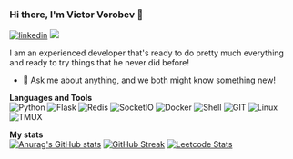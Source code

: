 ### Hi there, I'm Victor Vorobev 👋
[![linkedin](https://img.shields.io/badge/LinkedIn-0077B5?style=for-the-badge&logo=linkedin&logoColor=white)](https://www.linkedin.com/in/victor-vorobev-7281b016b/)
[![](https://img.shields.io/badge/CV-00A98F?style=for-the-badge&logo=About.me&logoColor=white)](https://github.com/victorvorobev/victorvorobev/blob/main/Victor%20Vorobev%20CV.pdf)

I am an experienced developer that's ready to do pretty much everything and ready to try things that he never did before!

- 💬 Ask me about anything, and we both might know something new!
  

**Languages and Tools**  
![Python](https://img.shields.io/badge/Python-3776AB?style=for-the-badge&logo=python&logoColor=white)
![Flask](https://img.shields.io/badge/Flask-000000?style=for-the-badge&logo=flask&logoColor=white)
![Redis](https://img.shields.io/badge/redis-%23DD0031.svg?&style=for-the-badge&logo=redis&logoColor=white)
![SocketIO](https://img.shields.io/badge/Socket.io-010101?&style=for-the-badge&logo=Socket.io&logoColor=white)
![Docker](https://img.shields.io/badge/Docker-2CA5E0?style=for-the-badge&logo=docker&logoColor=white)
![Shell](https://img.shields.io/badge/Shell_Script-121011?style=for-the-badge&logo=gnu-bash&logoColor=white)
![GIT](https://img.shields.io/badge/Git-F05032?style=for-the-badge&logo=git&logoColor=white)
![Linux](https://img.shields.io/badge/Linux-FCC624?style=for-the-badge&logo=linux&logoColor=black)
![TMUX](https://img.shields.io/badge/tmux-1BB91F?style=for-the-badge&logo=tmux&logoColor=white)

  

**My stats**  
[![Anurag's GitHub stats](https://github-readme-stats.vercel.app/api?username=victorvorobev)](https://github.com/anuraghazra/github-readme-stats)
[![GitHub Streak](http://github-readme-streak-stats.herokuapp.com?user=victorvorobev)](https://git.io/streak-stats)
[![Leetcode Stats](https://leetcode.card.workers.dev/?username=victorvorobev&extension=activity)](https://github.com/JacobLinCool/LeetCode-Stats-Card)
